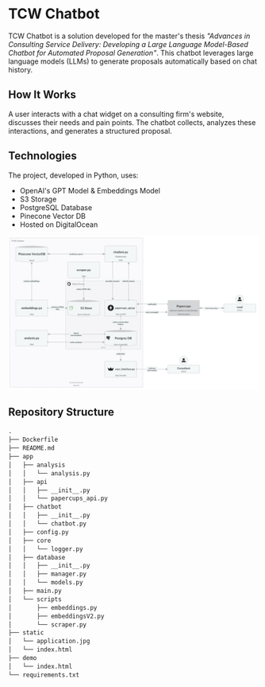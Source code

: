 # TCW Chatbot

TCW Chatbot is a solution developed for the master's thesis *"Advances in Consulting Service Delivery: Developing a Large Language Model-Based Chatbot for Automated Proposal Generation"*. This chatbot leverages large language models (LLMs) to generate proposals automatically based on chat history.

## How It Works
A user interacts with a chat widget on a consulting firm's website, discusses their needs and pain points. The chatbot collects, analyzes these interactions, and generates a structured proposal.

## Technologies
The project, developed in Python, uses:

- OpenAI's GPT Model & Embeddings Model
- S3 Storage
- PostgreSQL Database
- Pinecone Vector DB
- Hosted on DigitalOcean

<img src="static/application.jpg" alt="drawing" width="1000"/>

## Repository Structure
```markdown
.
├── Dockerfile
├── README.md
├── app
│   ├── analysis
│   │   └── analysis.py
│   ├── api
│   │   ├── __init__.py
│   │   └── papercups_api.py
│   ├── chatbot
│   │   ├── __init__.py
│   │   └── chatbot.py
│   ├── config.py
│   ├── core
│   │   └── logger.py
│   ├── database
│   │   ├── __init__.py
│   │   ├── manager.py
│   │   └── models.py
│   ├── main.py
│   └── scripts
│       ├── embeddings.py
│       ├── embeddingsV2.py
│       └── scraper.py
├── static
│   └── application.jpg
│   └── index.html
├── demo
│   └── index.html
└── requirements.txt

```






